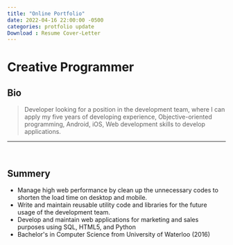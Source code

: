 ```yaml
---
title: "Online Portfolio"
date: 2022-04-16 22:00:00 -0500
categories: protfolio update
Download : Resume Cover-Letter
---
```


# Creative Programmer


## Bio

> Developer looking for a position in the development team, where I can apply my five years of developing experience, Objective-oriented programming, Android, iOS, Web development skills to develop applications.

* * *
<br/>

## Summery

- Manage high web performance by clean up the unnecessary codes to shorten the load time on desktop and mobile. 
- Write and maintain reusable utility code and libraries for the future usage of the development team.
- Develop and maintain web applications for marketing and sales purposes using SQL, HTML5, and Python
- Bachelor's in Computer Science from University of Waterloo (2016)
<br/>

